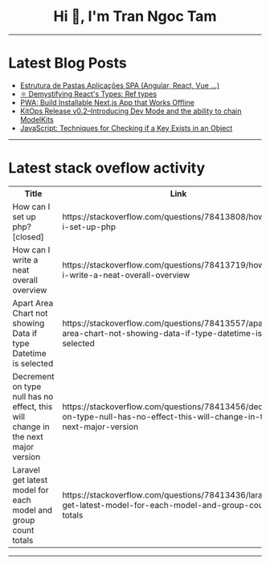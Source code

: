 <h1 align="center">Hi 👋, I'm Tran Ngoc Tam</h1>

---

# Latest Blog Posts 
<!-- BLOG-POST-LIST:START -->
- [Estrutura de Pastas Aplicações SPA &lpar;Angular, React, Vue ...&rpar;](https://dev.to/diogoneves07/estrutura-de-pastas-aplicacoes-spa-angular-react-vue--d97)
- [⚛️ Demystifying React&#39;s Types: Ref types](https://dev.to/itswillt/demystifying-reacts-types-ref-types-28fj)
- [PWA: Build Installable Next.js App that Works Offline](https://dev.to/stephengade/pwa-build-installable-nextjs-app-that-works-offline-3fff)
- [KitOps Release v0.2–Introducing Dev Mode and the ability to chain ModelKits](https://dev.to/kitops/kitops-release-v02-introducing-dev-mode-and-the-ability-to-chain-modelkits-4n39)
- [JavaScript: Techniques for Checking if a Key Exists in an Object](https://dev.to/saumya27/javascript-techniques-for-checking-if-a-key-exists-in-an-object-40h0)
<!-- BLOG-POST-LIST:END -->

---

# Latest stack oveflow activity
<table>
  <tr><th>Title</th><th>Link</th></tr>
  <!-- STACKOVERFLOW:START --><tr><td>How can I set up php? [closed]</td><td>https://stackoverflow.com/questions/78413808/how-can-i-set-up-php</td></tr><tr><td>How can I write a neat overall overview</td><td>https://stackoverflow.com/questions/78413719/how-can-i-write-a-neat-overall-overview</td></tr><tr><td>Apart Area Chart not showing Data if type Datetime is selected</td><td>https://stackoverflow.com/questions/78413557/apart-area-chart-not-showing-data-if-type-datetime-is-selected</td></tr><tr><td>Decrement on type null has no effect, this will change in the next major version</td><td>https://stackoverflow.com/questions/78413456/decrement-on-type-null-has-no-effect-this-will-change-in-the-next-major-version</td></tr><tr><td>Laravel get latest model for each model and group count totals</td><td>https://stackoverflow.com/questions/78413436/laravel-get-latest-model-for-each-model-and-group-count-totals</td></tr><!-- STACKOVERFLOW:END -->
</table>

---


